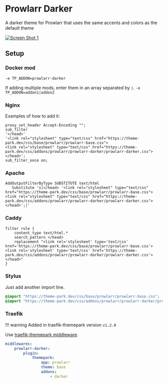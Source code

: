 # Prowlarr Darker

A darker theme for Prowlarr that uses the same accents and colors as the default theme

<p>
<a href="screenshot1.png" rel="noopener"><img src="screenshot1.png" alt="Screen Shot 1" /></a>
</p>

## Setup

### Docker mod

`-e TP_ADDON=prowlarr-darker`

If adding multiple mods, enter them in an array separated by  `|`. `-e TP_ADDON=addon1|addon2`

### Nginx

Examples of how to add it:

```nginx
proxy_set_header Accept-Encoding "";
sub_filter
'</head>'
'<link rel="stylesheet" type="text/css" href="https://theme-park.dev/css/base/prowlarr/prowlarr-base.css">
<link rel="stylesheet" type="text/css" href="https://theme-park.dev/css/addons/prowlarr/prowlarr-darker/prowlarr-darker.css">
</head>';
sub_filter_once on;
```

### Apache

```nginx
AddOutputFilterByType SUBSTITUTE text/html
   Substitute 's|</head> '<link rel="stylesheet" type="text/css" href="https://theme-park.dev/css/base/prowlarr/prowlarr-base.css"><link rel="stylesheet" type="text/css" href="https://theme-park.dev/css/addons/prowlarr/prowlarr-darker/prowlarr-darker.css">
</head>';|'
```

### Caddy

```nginx
filter rule {
    content_type text/html.*
    search_pattern </head>
    replacement "<link rel='stylesheet' type='text/css' href='https://theme-park.dev/css/base/prowlarr/prowlarr-base.css'><link rel='stylesheet' type='text/css' href='https://theme-park.dev/css/addons/prowlarr/prowlarr-darker/prowlarr-darker.css'></head>"
}
```

### Stylus

Just add another import line.

```css
@import "https://theme-park.dev/css/base/prowlarr/prowlarr-base.css";
@import "https://theme-park.dev/css/addons/prowlarr/prowlarr-darker/prowlarr-darker.css";
```

### Traefik

>
!!! warning
    Added in traefik-themepark version `v1.2.0`

Use <a href="/setup/#traefik" rel="noopener">traefik-themepark middleware</a>. 

```yaml
middlewares:
    prowlarr-darker:
        plugin:
            themepark:
                app: prowlarr
                theme: base
                addons:
                    - darker
```
